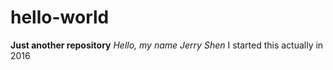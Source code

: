 # hello-world
<b>Just another repository</b>
<i>Hello, my name Jerry Shen </i>
I started this actually in 2016

